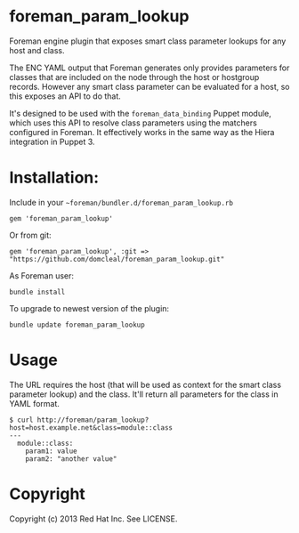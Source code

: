 # foreman_param_lookup

Foreman engine plugin that exposes smart class parameter lookups for any host
and class.

The ENC YAML output that Foreman generates only provides parameters for classes
that are included on the node through the host or hostgroup records.  However
any smart class parameter can be evaluated for a host, so this exposes an API
to do that.

It's designed to be used with the `foreman_data_binding` Puppet module, which
uses this API to resolve class parameters using the matchers configured in
Foreman.  It effectively works in the same way as the Hiera integration in
Puppet 3.

# Installation:

Include in your `~foreman/bundler.d/foreman_param_lookup.rb`

    gem 'foreman_param_lookup'

Or from git:

    gem 'foreman_param_lookup', :git => "https://github.com/domcleal/foreman_param_lookup.git"

As Foreman user:

    bundle install

To upgrade to newest version of the plugin:

    bundle update foreman_param_lookup

# Usage

The URL requires the host (that will be used as context for the smart class
parameter lookup) and the class.  It'll return all parameters for the class in
YAML format.

    $ curl http://foreman/param_lookup?host=host.example.net&class=module::class
    --- 
      module::class: 
        param1: value
        param2: "another value"

# Copyright

Copyright (c) 2013 Red Hat Inc.  See LICENSE.

